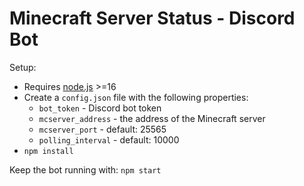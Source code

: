 # Minecraft Server Status - Discord Bot

Setup:

- Requires [node.js](https://nodejs.org) >=16
- Create a `config.json` file with the following properties:
  - `bot_token` - Discord bot token
  - `mcserver_address` - the address of the Minecraft server
  - `mcserver_port` - default: 25565
  - `polling_interval` - default: 10000
- `npm install`

Keep the bot running with: `npm start`
